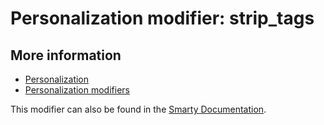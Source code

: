 # Personalization modifier: strip_tags

## More information

* [Personalization](./personalization)
* [Personalization modifiers](./personalization-modifiers)

This modifier can also be found in the [Smarty Documentation]().
